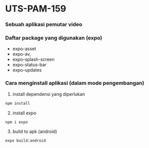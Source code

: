 # UTS-PAM-159
### Sebuah aplikasi pemutar video 

### Daftar package yang digunakan (expo)
 - expo-asset
 - expo-av,
 - expo-splash-screen
 - expo-status-bar
 - expo-updates

### Cara menginstall aplikasi (dalam mode pengembangan)

1. install dependensi yang diperlukan
```sh 
npm install
```
2. install expo
```sh 
npm i expo
```
3. build to apk (android)
```sh 
expo build:android
```
